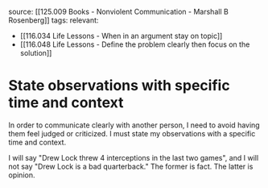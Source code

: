 source: [[125.009 Books - Nonviolent Communication - Marshall B Rosenberg]]
tags:
relevant:
- [[116.034 Life Lessons - When in an argument stay on topic]]
- [[116.048 Life Lessons - Define the problem clearly then focus on the solution]]


# State observations with specific time and context

In order to communicate clearly with another person, I need to avoid having them feel judged or criticized. I must state my observations with a specific time and context. 

I will say "Drew Lock threw 4 interceptions in the last two games", and I will not say "Drew Lock is a bad quarterback." The former is fact. The latter is opinion.
